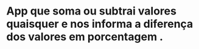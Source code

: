#  App  que soma ou subtrai valores  quaisquer e nos informa a diferença dos valores em porcentagem .
